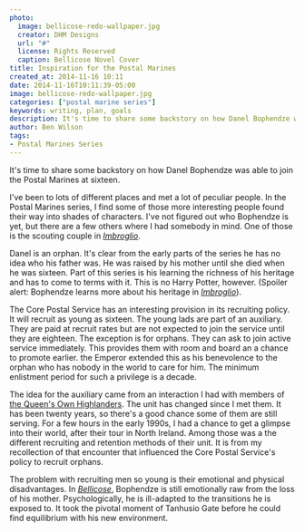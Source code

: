 ```yaml
---
photo:
  image: bellicose-redo-wallpaper.jpg
  creator: DHM Designs
  url: "#"
  license: Rights Reserved
  caption: Bellicose Novel Cover
title: Inspiration for the Postal Marines
created_at: 2014-11-16 10:11
date: 2014-11-16T10:11:39-05:00
image: bellicose-redo-wallpaper.jpg
categories: ["postal marine series"]
keywords: writing, plan, goals
description: It's time to share some backstory on how Danel Bophendze was able to join the Postal Marines at sixteen.
author: Ben Wilson
tags:
- Postal Marines Series
---
```


It's time to share some backstory on how Danel Bophendze was able to join the Postal Marines at sixteen.

<!--more-->
I've been to lots of different places and met a lot of peculiar people. In the Postal Marines series, I find some of those more interesting people found their way into shades of characters. I've not figured out who Bophendze is yet, but there are a few others where I had somebody in mind. One of those is the scouting couple in *[Imbroglio](/books/imbroglio)*.

Danel is an orphan. It's clear from the early parts of the series he has no idea who his father was. He was raised by his mother until she died when he was sixteen. Part of this series is his learning the richness of his heritage and has to come to terms with it. This is no Harry Potter, however. (Spoiler alert: Bophendze learns more about his heritage in *[Imbroglio](/books/imbroglio)*).

The Core Postal Service has an interesting provision in its recruiting policy. It will recruit as young as sixteen. The young lads are part of an auxiliary. They are paid at recruit rates but are not expected to join the service until they are eighteen. The exception is for orphans. They can ask to join active service immediately. This provides them with room and board an a chance to promote earlier. the Emperor extended this as his benevolence to the orphan who has nobody in the world to care for him. The minimum enlistment period for such a privilege is a decade.

The idea for the auxiliary came from an interaction I had with members of [the Queen's Own Highlanders](http://en.wikipedia.org/wiki/Queen%27s_Own_Highlanders_%28Seaforth_and_Camerons%29). The unit has changed since I met them. It has been twenty years, so there's a good chance some of them are still serving. For a few hours in the early 1990s, I had a chance to get a glimpse into their world, after their tour in North Ireland. Among those was a the different recruiting and retention methods of their unit. It is from my recollection of that encounter that influenced the Core Postal Service's policy to recruit orphans.

The problem with recruiting men so young is their emotional and physical disadvantages. In *[Bellicose](/books/bellicose)*, Bophendze is still emotionally raw from the loss of his mother. Psychologically, he is ill-adapted to the transitions he is exposed to. It took the pivotal moment of Tanhusio Gate before he could find equilibrium with his new environment.
